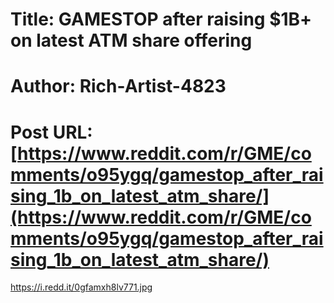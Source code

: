 # Title: GAMESTOP after raising $1B+ on latest ATM share offering
# Author: Rich-Artist-4823
# Post URL: [https://www.reddit.com/r/GME/comments/o95ygq/gamestop_after_raising_1b_on_latest_atm_share/](https://www.reddit.com/r/GME/comments/o95ygq/gamestop_after_raising_1b_on_latest_atm_share/)


https://i.redd.it/0gfamxh8lv771.jpg
